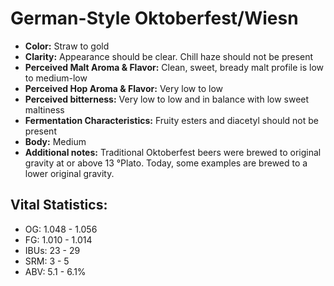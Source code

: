 # German-Style Oktoberfest/Wiesn

- **Color:** Straw to gold
- **Clarity:** Appearance should be clear. Chill haze should not be present
- **Perceived Malt Aroma & Flavor:** Clean, sweet, bready malt profile is low to medium-low
- **Perceived Hop Aroma & Flavor:** Very low to low
- **Perceived bitterness:** Very low to low and in balance with low sweet maltiness
- **Fermentation Characteristics:** Fruity esters and diacetyl should not be present
- **Body:** Medium
- **Additional notes:** Traditional Oktoberfest beers were brewed to original gravity at or above 13 °Plato. Today, some examples are brewed to a lower original gravity.

## Vital Statistics:

- OG: 1.048 - 1.056
- FG: 1.010 - 1.014
- IBUs: 23 - 29
- SRM: 3 - 5
- ABV: 5.1 - 6.1%
